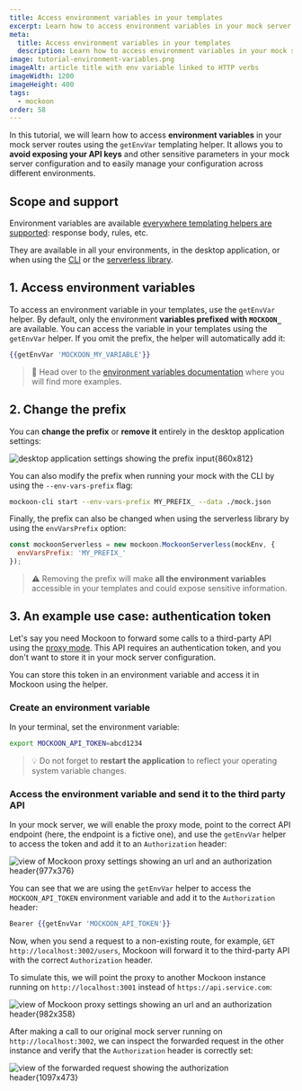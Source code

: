 ```yaml
---
title: Access environment variables in your templates
excerpt: Learn how to access environment variables in your mock server templates to avoid exposing your API keys.
meta:
  title: Access environment variables in your templates
  description: Learn how to access environment variables in your mock server templates to avoid exposing your API keys.
image: tutorial-environment-variables.png
imageAlt: article title with env variable linked to HTTP verbs
imageWidth: 1200
imageHeight: 400
tags:
  - mockoon
order: 58
---
```


In this tutorial, we will learn how to access **environment variables** in your mock server routes using the `getEnvVar` templating helper. It allows you to **avoid exposing your API keys** and other sensitive parameters in your mock server configuration and to easily manage your configuration across different environments.

## Scope and support

Environment variables are available [everywhere templating helpers are supported](docs:templating/overview): response body, rules, etc.

They are available in all your environments, in the desktop application, or when using the [CLI](/cli/) or the [serverless library](/serverless/).

## 1. Access environment variables

To access an environment variable in your templates, use the `getEnvVar` helper. By default, only the environment **variables prefixed with `MOCKOON_`** are available. You can access the variable in your templates using the `getEnvVar` helper. If you omit the prefix, the helper will automatically add it:

```handlebars
{{getEnvVar 'MOCKOON_MY_VARIABLE'}}
```

> 📘 Head over to the [environment variables documentation](/docs/latest/variables/environment-variables/) where you will find more examples.

## 2. Change the prefix

You can **change the prefix** or **remove it** entirely in the desktop application settings:

![desktop application settings showing the prefix input{860x812}](/images/tutorials/use-environment-variables/settings-environment-variables-prefix.png)

You can also modify the prefix when running your mock with the CLI by using the `--env-vars-prefix` flag:

```bash
mockoon-cli start --env-vars-prefix MY_PREFIX_ --data ./mock.json
```

Finally, the prefix can also be changed when using the serverless library by using the `envVarsPrefix` option:

```javascript
const mockoonServerless = new mockoon.MockoonServerless(mockEnv, {
  envVarsPrefix: 'MY_PREFIX_'
});
```

> ⚠️ Removing the prefix will make **all the environment variables** accessible in your templates and could expose sensitive information.

## 3. An example use case: authentication token

Let's say you need Mockoon to forward some calls to a third-party API using the [proxy mode](docs:server-configuration/proxy-mode). This API requires an authentication token, and you don't want to store it in your mock server configuration.

You can store this token in an environment variable and access it in Mockoon using the helper.

### Create an environment variable

In your terminal, set the environment variable:

```bash
export MOCKOON_API_TOKEN=abcd1234
```

> 💡 Do not forget to **restart the application** to reflect your operating system variable changes.

### Access the environment variable and send it to the third party API

In your mock server, we will enable the proxy mode, point to the correct API endpoint (here, the endpoint is a fictive one), and use the `getEnvVar` helper to access the token and add it to an `Authorization` header:

![view of Mockoon proxy settings showing an url and an authorization header{977x376}](/images/tutorials/use-environment-variables/access-environment-variable-authorization-header.png)

You can see that we are using the `getEnvVar` helper to access the `MOCKOON_API_TOKEN` environment variable and add it to the `Authorization` header:

```handlebars
Bearer {{getEnvVar 'MOCKOON_API_TOKEN'}}
```

Now, when you send a request to a non-existing route, for example, `GET http://localhost:3002/users`, Mockoon will forward it to the third-party API with the correct `Authorization` header.

To simulate this, we will point the proxy to another Mockoon instance running on `http://localhost:3001` instead of `https://api.service.com`:

![view of Mockoon proxy settings showing an url and an authorization header{982x358}](/images/tutorials/use-environment-variables/proxy-mode-local-mock.png)

After making a call to our original mock server running on `http://localhost:3002`, we can inspect the forwarded request in the other instance and verify that the `Authorization` header is correctly set:

![view of the forwarded request showing the authorization header{1097x473}](/images/tutorials/use-environment-variables/inspect-forwarded-call-authorization-header.png)
